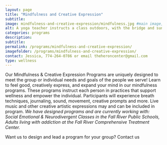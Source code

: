 ```yaml
---
layout: page
title: "Mindfulness and Creative Expression"
subtitle: 
image: mindfulness-and-creative-expression/mindfulness.jpg #main image, can be a link or a file in assets/img/portfolio
alt: A yoga teacher instructs a class outdoors, with the bridge and sunset in the background
categories: programs
description:
subtitle:
permalink: /programs/mindfulness-and-creative-expression/
imagefolder: /programs/mindfulness-and-creative-expression/
contact: Jessica, 774-264-0786 or email theheroncenter@gmail.com
type: wellness
---
```



Our Mindfulness & Creative Expression Programs are uniquely designed to meet the group or individual needs and goals of the people we serve!
Learn to feel good, creatively express, and expand your mind in our mindfulness programs. These programs instruct each person in practices that support wellness and empower the individual. Participants will experience breath techniques, journaling, sound, movement, creative prompts and more.
Live music and other creative artistic expressions may and can be included in program. 
*We have designed programs and are currently working with: Social Emotional & Neurodivergent Classes in the Fall River Public Schools, Adults living with addiction at the Fall River Comprehensive Treatment Center.* 

Want us to design and lead a program for your group? Contact us
